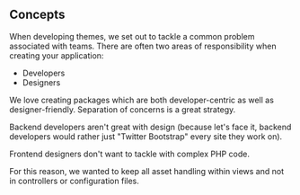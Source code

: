 ## Concepts

When developing themes, we set out to tackle a common problem associated with teams. There are often two areas of responsibility when creating your application:

* Developers
* Designers

We love creating packages which are both developer-centric as well as designer-friendly. Separation of concerns is a great strategy.

Backend developers aren't great with design (because let's face it, backend developers would rather just "Twitter Bootstrap" every site they work on).

Frontend designers don't want to tackle with complex PHP code.

For this reason, we wanted to keep all asset handling within views and not in controllers or configuration files.
